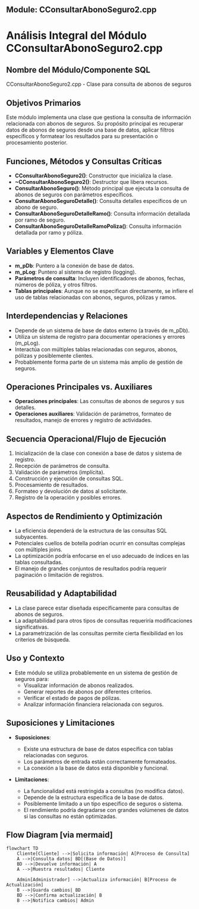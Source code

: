 ## Module: CConsultarAbonoSeguro2.cpp
# Análisis Integral del Módulo CConsultarAbonoSeguro2.cpp

## Nombre del Módulo/Componente SQL
CConsultarAbonoSeguro2.cpp - Clase para consulta de abonos de seguros

## Objetivos Primarios
Este módulo implementa una clase que gestiona la consulta de información relacionada con abonos de seguros. Su propósito principal es recuperar datos de abonos de seguros desde una base de datos, aplicar filtros específicos y formatear los resultados para su presentación o procesamiento posterior.

## Funciones, Métodos y Consultas Críticas
- **CConsultarAbonoSeguro2()**: Constructor que inicializa la clase.
- **~CConsultarAbonoSeguro2()**: Destructor que libera recursos.
- **ConsultarAbonoSeguro()**: Método principal que ejecuta la consulta de abonos de seguros con parámetros específicos.
- **ConsultarAbonoSeguroDetalle()**: Consulta detalles específicos de un abono de seguro.
- **ConsultarAbonoSeguroDetalleRamo()**: Consulta información detallada por ramo de seguro.
- **ConsultarAbonoSeguroDetalleRamoPoliza()**: Consulta información detallada por ramo y póliza.

## Variables y Elementos Clave
- **m_pDb**: Puntero a la conexión de base de datos.
- **m_pLog**: Puntero al sistema de registro (logging).
- **Parámetros de consulta**: Incluyen identificadores de abonos, fechas, números de póliza, y otros filtros.
- **Tablas principales**: Aunque no se especifican directamente, se infiere el uso de tablas relacionadas con abonos, seguros, pólizas y ramos.

## Interdependencias y Relaciones
- Depende de un sistema de base de datos externo (a través de m_pDb).
- Utiliza un sistema de registro para documentar operaciones y errores (m_pLog).
- Interactúa con múltiples tablas relacionadas con seguros, abonos, pólizas y posiblemente clientes.
- Probablemente forma parte de un sistema más amplio de gestión de seguros.

## Operaciones Principales vs. Auxiliares
- **Operaciones principales**: Las consultas de abonos de seguros y sus detalles.
- **Operaciones auxiliares**: Validación de parámetros, formateo de resultados, manejo de errores y registro de actividades.

## Secuencia Operacional/Flujo de Ejecución
1. Inicialización de la clase con conexión a base de datos y sistema de registro.
2. Recepción de parámetros de consulta.
3. Validación de parámetros (implícita).
4. Construcción y ejecución de consultas SQL.
5. Procesamiento de resultados.
6. Formateo y devolución de datos al solicitante.
7. Registro de la operación y posibles errores.

## Aspectos de Rendimiento y Optimización
- La eficiencia dependerá de la estructura de las consultas SQL subyacentes.
- Potenciales cuellos de botella podrían ocurrir en consultas complejas con múltiples joins.
- La optimización podría enfocarse en el uso adecuado de índices en las tablas consultadas.
- El manejo de grandes conjuntos de resultados podría requerir paginación o limitación de registros.

## Reusabilidad y Adaptabilidad
- La clase parece estar diseñada específicamente para consultas de abonos de seguros.
- La adaptabilidad para otros tipos de consultas requeriría modificaciones significativas.
- La parametrización de las consultas permite cierta flexibilidad en los criterios de búsqueda.

## Uso y Contexto
- Este módulo se utiliza probablemente en un sistema de gestión de seguros para:
  - Visualizar información de abonos realizados.
  - Generar reportes de abonos por diferentes criterios.
  - Verificar el estado de pagos de pólizas.
  - Analizar información financiera relacionada con seguros.

## Suposiciones y Limitaciones
- **Suposiciones**:
  - Existe una estructura de base de datos específica con tablas relacionadas con seguros.
  - Los parámetros de entrada están correctamente formateados.
  - La conexión a la base de datos está disponible y funcional.
  
- **Limitaciones**:
  - La funcionalidad está restringida a consultas (no modifica datos).
  - Depende de la estructura específica de la base de datos.
  - Posiblemente limitado a un tipo específico de seguros o sistema.
  - El rendimiento podría degradarse con grandes volúmenes de datos si las consultas no están optimizadas.
## Flow Diagram [via mermaid]
```mermaid
flowchart TD
    Cliente[Cliente] -->|Solicita información| A[Proceso de Consulta]
    A -->|Consulta datos| BD[(Base de Datos)]
    BD -->|Devuelve información| A
    A -->|Muestra resultados| Cliente
    
    Admin[Administrador] -->|Actualiza información| B[Proceso de Actualización]
    B -->|Guarda cambios| BD
    BD -->|Confirma actualización| B
    B -->|Notifica cambios| Admin
```
